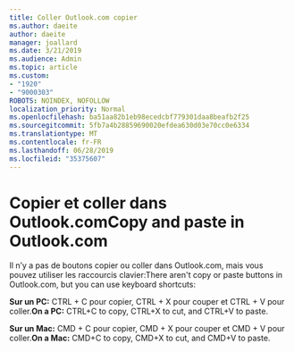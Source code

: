 ```yaml
---
title: Coller Outlook.com copier
ms.author: daeite
author: daeite
manager: joallard
ms.date: 3/21/2019
ms.audience: Admin
ms.topic: article
ms.custom:
- "1920"
- "9000303"
ROBOTS: NOINDEX, NOFOLLOW
localization_priority: Normal
ms.openlocfilehash: ba51aa82b1eb98ecedcbf779301daa8beafb2f25
ms.sourcegitcommit: 5fb7a4b28859690020efdea630d03e70cc0e6334
ms.translationtype: MT
ms.contentlocale: fr-FR
ms.lasthandoff: 06/28/2019
ms.locfileid: "35375607"
---
```

# <a name="copy-and-paste-in-outlookcom"></a><span data-ttu-id="874df-102">Copier et coller dans Outlook.com</span><span class="sxs-lookup"><span data-stu-id="874df-102">Copy and paste in Outlook.com</span></span>

<span data-ttu-id="874df-103">Il n’y a pas de boutons copier ou coller dans Outlook.com, mais vous pouvez utiliser les raccourcis clavier:</span><span class="sxs-lookup"><span data-stu-id="874df-103">There aren't copy or paste buttons in Outlook.com, but you can use keyboard shortcuts:</span></span>

<span data-ttu-id="874df-104">**Sur un PC:** CTRL + C pour copier, CTRL + X pour couper et CTRL + V pour coller.</span><span class="sxs-lookup"><span data-stu-id="874df-104">**On a PC:** CTRL+C to copy, CTRL+X to cut, and CTRL+V to paste.</span></span>

<span data-ttu-id="874df-105">**Sur un Mac:** CMD + C pour copier, CMD + X pour couper et CMD + V pour coller.</span><span class="sxs-lookup"><span data-stu-id="874df-105">**On a Mac:** CMD+C to copy, CMD+X to cut, and CMD+V to paste.</span></span>